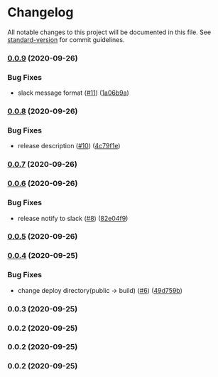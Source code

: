 # Changelog

All notable changes to this project will be documented in this file. See [standard-version](https://github.com/conventional-changelog/standard-version) for commit guidelines.

### [0.0.9](https://github.com/nexters-landlords/deo.checkhaebang.com/compare/v0.0.8...v0.0.9) (2020-09-26)


### Bug Fixes

* slack message format ([#11](https://github.com/nexters-landlords/deo.checkhaebang.com/issues/11)) ([1a06b9a](https://github.com/nexters-landlords/deo.checkhaebang.com/commit/1a06b9a3ae9dbcbf9f5858e0d31ba54f84ec6717))

### [0.0.8](https://github.com/nexters-landlords/deo.checkhaebang.com/compare/v0.0.7...v0.0.8) (2020-09-26)


### Bug Fixes

* release description ([#10](https://github.com/nexters-landlords/deo.checkhaebang.com/issues/10)) ([4c79f1e](https://github.com/nexters-landlords/deo.checkhaebang.com/commit/4c79f1e5b9a1729932267cb13b8a38856c42558e))

### [0.0.7](https://github.com/nexters-landlords/deo.checkhaebang.com/compare/v0.0.6...v0.0.7) (2020-09-26)

### [0.0.6](https://github.com/nexters-landlords/deo.checkhaebang.com/compare/v0.0.5...v0.0.6) (2020-09-26)


### Bug Fixes

* release notify to slack ([#8](https://github.com/nexters-landlords/deo.checkhaebang.com/issues/8)) ([82e04f9](https://github.com/nexters-landlords/deo.checkhaebang.com/commit/82e04f9f3ef751f5a13b09f06b2c878926a3f5a9))

### [0.0.5](https://github.com/nexters-landlords/deo.checkhaebang.com/compare/v0.0.4...v0.0.5) (2020-09-26)

### [0.0.4](https://github.com/nexters-landlords/deo.checkhaebang.com/compare/v0.0.3...v0.0.4) (2020-09-25)


### Bug Fixes

* change deploy directory(public -> build) ([#6](https://github.com/nexters-landlords/deo.checkhaebang.com/issues/6)) ([49d759b](https://github.com/nexters-landlords/deo.checkhaebang.com/commit/49d759b7390f924dd49c824d1e9423a4f5765058))

### 0.0.3 (2020-09-25)

### 0.0.2 (2020-09-25)

### 0.0.2 (2020-09-25)

### 0.0.2 (2020-09-25)
